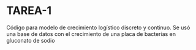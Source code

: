 # TAREA-1
 Código para modelo de crecimiento logístico discreto y continuo.  Se usó una base de datos con el crecimiento de una placa de bacterias en gluconato de sodio
